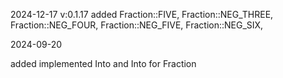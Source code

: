 2024-12-17 v:0.1.17
added Fraction::FIVE, Fraction::NEG_THREE, Fraction::NEG_FOUR, Fraction::NEG_FIVE, Fraction::NEG_SIX, 

2024-09-20

added implemented Into<f32> and Into<f64> for Fraction